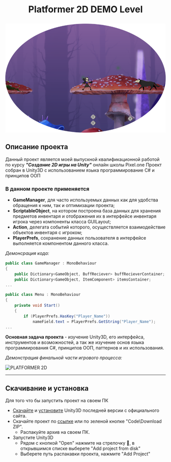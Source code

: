 # <p align="center"> Platformer 2D DEMO Level </p>

<div align="Center">
    <img src = https://github.com/iFEL1x/iFEL1x/blob/main/Resources/Screenshots/Screen(Platformer%202D)(1).png>
</div>


## Описание проекта

Данный проект является моей выпускной квалификационной работой по курсу 
***"Создание 2D игры на Unity"*** онлайн школы Pixel.one
Проект собран в Unity3D с использованием языка программирование C# и принципов ООП

### В данном проекте применяется
* **GameManager**, для часто используемых данных как для удобства обращения к ним, так и оптимизации проекта;
* **ScriptableObject**, на котором построена база данных для хранения предметов инвентаря и отображения их
в интерфейсе инвентаря игрока через компоненты класса GUILayout;
* **Action**, делегата событий которого, осуществляется взаимодействие объектов инвентаря с игроком;
* **PlayerPrefs**, сохранение данных пользователя в интерфейсе выполняется компонентом данного класса.


*Демонсрация кода:*

```C#
public class GameManager : MonoBehaviour
{
    public Dictionary<GameObject, BuffReciever> buffRecieverContainer;
    public Dictionary<GameObject, ItemComponent> itemsContainer;
...
```

```C#
public class Menu : MonoBehaviour
{
    private void Start()
    {
        if (PlayerPrefs.HasKey("Player_Name"))
            nameField.text = PlayerPrefs.GetString("Player_Name");
...
```


**Основная задача проекта** - изучение Unity3D, его интерфейса, инструментов и возможностей, а так же изучение основ языка программирования С#, принципов ООП, паттернов и их использования.

*Демонстрация финальной части игрового процесса:*

![PLATFORMER 2D](https://github.com/iFEL1x/iFEL1x/blob/main/Resources/Image/Gif/mp4%20to%20GIH(Platformer%202D).gif)

___
## Скачивание и установка
Для того что бы запустить проект на своем ПК

* [Скачайте](https://unity3d.com/ru/get-unity/download) и [установите](https://docs.unity3d.com/2018.2/Documentation/Manual/InstallingUnity.html) Unity3D последней версии с официального сайта.
* Скачайте проект по [ссылке](https://github.com/iFEL1x/Platformer2D_Android_Demo_Level/archive/refs/heads/main.zip) или по зеленой кнопке "Code\Download ZIP".
    + Распакуйте архив на своем ПК.
* Запустите Unity3D
    + Рядом с кнопкой "Open" нажмите на стрелочку :arrow_down_small:, в открывшимся списке выберете "Add project from disk"
    + Выберете путь распакавки проекта, нажмите "Add Project"
